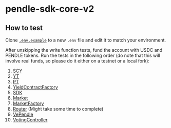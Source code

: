 # pendle-sdk-core-v2

## How to test

Clone [`.env.example`](.env.example) to a new `.env` file and edit it to match
your environment.

After unskipping the write function tests, fund the account with USDC and PENDLE
tokens. Run the tests in the following order (do note that this will involve
real funds, so please do it either on a testnet or a local fork):

1. [SCY](test/SCY.spec.ts)
2. [YT](test/YT.spec.ts)
3. [PT](test/PT.spec.ts)
4. [YieldContractFactory](test/YieldContractFactory.spec.ts)
5. [SDK](test/SDK.spec.ts)
6. [Market](test/Market.spec.ts)
7. [MarketFactory](test/MarketFactory.spec.ts)
8. [Router](test/Router.spec.ts) (Might take some time to complete)
9. [VePendle](test/VePendle.spec.ts)
10. [VotingController](test/VotingController.spec.ts)
